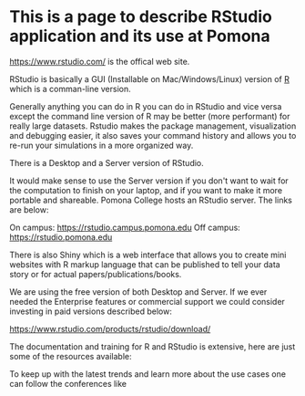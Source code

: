 # This is a page to describe RStudio application and its use at Pomona

https://www.rstudio.com/ is the offical web site.

RStudio is basically a GUI (Installable on Mac/Windows/Linux) version of [R](https://www.r-project.org/about.html) which is a comman-line version.

Generally anything you can do in R you can do in RStudio and vice versa except the command line version of R may be better
(more performant) for really large datasets. Rstudio makes the package management, visualization and debugging easier, it also 
saves your command history and allows you to re-run your simulations in a more organized way.

There is a Desktop and a Server version of RStudio. 

It would make sense to use the Server version if you don't want to wait for the computation to finish on your laptop, and
if you want to make it more portable and shareable. Pomona College hosts an RStudio server. The links are below:

On campus: https://rstudio.campus.pomona.edu
Off campus: https://rstudio.pomona.edu

There is also Shiny which is a web interface that allows you to create mini websites with R markup language that can be
published to tell your data story or for actual papers/publications/books.

We are using the free version of both Desktop and Server. If we ever needed the Enterprise features or commercial support we 
could consider investing in paid versions described below:

https://www.rstudio.com/products/rstudio/download/

The documentation and training for R and RStudio is extensive, here are just some of the resources available:

To keep up with the latest trends and learn more about the use cases one can follow the conferences like
